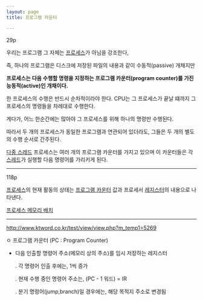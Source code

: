 ```yaml
---
layout: page
title: 프로그램 카운터

---
```


29p

우리는 프로그램 그 자체는 [프로세스](프로세스.html)가 아님을 강조한다,

즉, 하나의 프로그램은 디스크에 저장된 파일의 내용과 같이 수동적(passive) 개채지만 

**프로세스는 다음 수행할 명령을 지정하는 프로그램 카운터(program counter)를 가진 능동적(active)인 개채이다.**

한 프로세스의 수행은 반드시 순차적이라야 한다. CPU는 그 프로세스가 끝날 떄까지 그 프로세스의 명령들을 차례대로 수행한다.

게다가, 어느 한순간에는 많아야 그 프로세스를 위해 하나의 명령만 수행된다.

따라서 두 개의 프로세스가 동일한 프로그램과 연관되어 있더라도, 그들은 두 개의 별도의 수행 순서로 간주된다.

[다중 스레드](다중-스레드.html) 프로세스는 여러 개의 프로그램 카운터를 가지고 있으며 이 카운터들은 각 [스레드](스레드.html)가 실행할 다음 명령어를 가리키게 된다.

***

118p

[프로세스](프로세스.html)의 현재 활동의 상태는 [프로그램 카운터](프로그램-카운터.html) 값과 프로세서 [레지스터](레지스터.html)의 내용으로 나타낸다.

[프로세스 메모리 배치](프로세스-메모리-배치.html)

***

<http://www.ktword.co.kr/test/view/view.php?m_temp1=5269>

ㅇ 프로그램 카운터 (PC : Program Counter)

- 다음 인출할 명령어 주소(메모리 상의 주소)를 임시 저장하는 레지스터

   . 각 명령어 인출 후에는, 1씩 증가

   . 현재 수행 중인 명령어 주소는, (PC - 1 워드) = IR

   . 분기 명령어(jump,branch)일 경우에는, 해당 목적지 주소로 변경됨
